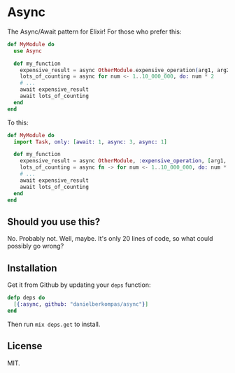 Async
=====

The Async/Await pattern for Elixir! For those who prefer this:

```elixir
def MyModule do
  use Async

  def my_function
    expensive_result = async OtherModule.expensive_operation(arg1, arg2)
    lots_of_counting = async for num <- 1..10_000_000, do: num * 2
    # ...
    await expensive_result
    await lots_of_counting
  end
end
```

To this:

```elixir
def MyModule do
  import Task, only: [await: 1, async: 3, async: 1]

  def my_function
    expensive_result = async OtherModule, :expensive_operation, [arg1, arg2]
    lots_of_counting = async fn -> for num <- 1..10_000_000, do: num * 2 end
    # ...
    await expensive_result
    await lots_of_counting
  end
end
```

## Should you use this?

No. Probably not. Well, maybe. It's only 20 lines of code, so what could
possibly go wrong?

## Installation

Get it from Github by updating your `deps` function:

```elixir
defp deps do
  [{:async, github: "danielberkompas/async"}]
end
```

Then run `mix deps.get` to install.

## License

MIT.
